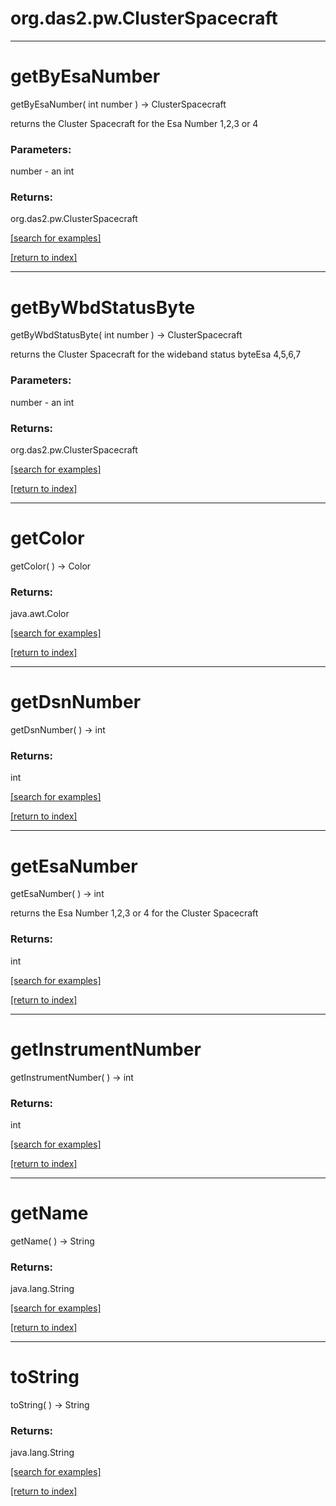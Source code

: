 # org.das2.pw.ClusterSpacecraft



***
<a name="getByEsaNumber"></a>
# getByEsaNumber
getByEsaNumber( int number ) &rarr; ClusterSpacecraft

returns the Cluster Spacecraft for the Esa Number 1,2,3 or 4

### Parameters:
number - an int

### Returns:
org.das2.pw.ClusterSpacecraft


<a href="https://github.com/autoplot/dev/search?q=getByEsaNumber&unscoped_q=getByEsaNumber">[search for examples]</a>

<a href="https://github.com/autoplot/documentation/blob/master/javadoc/index-all.md">[return to index]</a>

***
<a name="getByWbdStatusByte"></a>
# getByWbdStatusByte
getByWbdStatusByte( int number ) &rarr; ClusterSpacecraft

returns the Cluster Spacecraft for the wideband status byteEsa 4,5,6,7

### Parameters:
number - an int

### Returns:
org.das2.pw.ClusterSpacecraft


<a href="https://github.com/autoplot/dev/search?q=getByWbdStatusByte&unscoped_q=getByWbdStatusByte">[search for examples]</a>

<a href="https://github.com/autoplot/documentation/blob/master/javadoc/index-all.md">[return to index]</a>

***
<a name="getColor"></a>
# getColor
getColor(  ) &rarr; Color



### Returns:
java.awt.Color


<a href="https://github.com/autoplot/dev/search?q=getColor&unscoped_q=getColor">[search for examples]</a>

<a href="https://github.com/autoplot/documentation/blob/master/javadoc/index-all.md">[return to index]</a>

***
<a name="getDsnNumber"></a>
# getDsnNumber
getDsnNumber(  ) &rarr; int



### Returns:
int


<a href="https://github.com/autoplot/dev/search?q=getDsnNumber&unscoped_q=getDsnNumber">[search for examples]</a>

<a href="https://github.com/autoplot/documentation/blob/master/javadoc/index-all.md">[return to index]</a>

***
<a name="getEsaNumber"></a>
# getEsaNumber
getEsaNumber(  ) &rarr; int

returns the Esa Number 1,2,3 or 4 for the Cluster Spacecraft

### Returns:
int


<a href="https://github.com/autoplot/dev/search?q=getEsaNumber&unscoped_q=getEsaNumber">[search for examples]</a>

<a href="https://github.com/autoplot/documentation/blob/master/javadoc/index-all.md">[return to index]</a>

***
<a name="getInstrumentNumber"></a>
# getInstrumentNumber
getInstrumentNumber(  ) &rarr; int



### Returns:
int


<a href="https://github.com/autoplot/dev/search?q=getInstrumentNumber&unscoped_q=getInstrumentNumber">[search for examples]</a>

<a href="https://github.com/autoplot/documentation/blob/master/javadoc/index-all.md">[return to index]</a>

***
<a name="getName"></a>
# getName
getName(  ) &rarr; String



### Returns:
java.lang.String


<a href="https://github.com/autoplot/dev/search?q=getName&unscoped_q=getName">[search for examples]</a>

<a href="https://github.com/autoplot/documentation/blob/master/javadoc/index-all.md">[return to index]</a>

***
<a name="toString"></a>
# toString
toString(  ) &rarr; String



### Returns:
java.lang.String


<a href="https://github.com/autoplot/dev/search?q=toString&unscoped_q=toString">[search for examples]</a>

<a href="https://github.com/autoplot/documentation/blob/master/javadoc/index-all.md">[return to index]</a>

